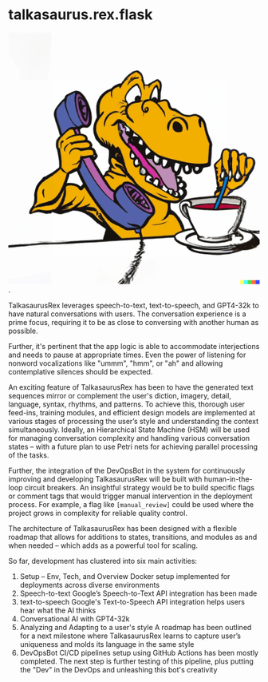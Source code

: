 # talkasaurus.rex.flask

![a cartoon tyrannosaurus rex talks on an oversized 1980s-style telephone while stirring a cup of tea with a large aquamarine-colored spoon](talkosaurus-rex.png?raw=true "TalkasaurusRex").  

TalkasaurusRex leverages speech-to-text, text-to-speech, and GPT4-32k to have natural conversations with users. The conversation experience is a prime focus, requiring it to be as close to conversing with another human as possible.

Further, it's pertinent that the app logic is able to accommodate interjections and needs to pause at appropriate times. Even the power of listening for nonword vocalizations like "ummm", "hmm", or "ah" and allowing contemplative silences should be expected.

An exciting feature of TalkasaurusRex has been to have the generated text sequences mirror or complement the user's diction, imagery, detail, language, syntax, rhythms, and patterns. To achieve this, thorough user feed-ins, training modules, and efficient design models are implemented at various stages of processing the user’s style and understanding the context simultaneously. Ideally, an Hierarchical State Machine (HSM) will be used for managing conversation complexity and handling various conversation states – with a future plan to use Petri nets for achieving parallel processing of the tasks.

Further, the integration of the DevOpsBot in the system for continuously improving and developing TalkasaurusRex will be built with human-in-the-loop circuit breakers. An insightful strategy would be to build specific flags or comment tags that would trigger manual intervention in the deployment process. For example, a flag like `[manual_review]` could be used where the project grows in complexity for reliable quality control.

The architecture of TalkasaurusRex has been designed with a flexible roadmap that allows for additions to states, transitions, and modules as and when needed – which adds as a powerful tool for scaling.

So far, development has clustered into six main activities:

1. Setup – Env, Tech, and Overview
    Docker setup implemented for deployments across diverse environments
2. Speech-to-text
    Google’s Speech-to-Text API integration has been made
3. text-to-speech
    Google's Text-to-Speech API integration helps users hear what the AI thinks
4. Conversational AI with GPT4-32k
5. Analyzing and Adapting to a user's style
    A roadmap has been outlined for a next milestone where TalkasaurusRex learns to capture user’s uniqueness and molds its language in the same style
6. DevOpsBot
    CI/CD pipelines setup using GitHub Actions has been mostly completed. The next step is further testing of this pipeline, plus putting the "Dev" in the DevOps and unleashing this bot's creativity

